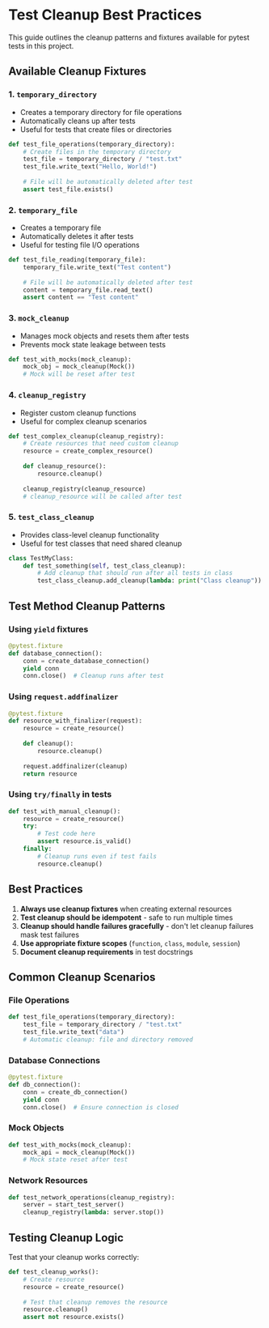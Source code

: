 # Test Cleanup Best Practices

This guide outlines the cleanup patterns and fixtures available for pytest tests in this project.

## Available Cleanup Fixtures

### 1. `temporary_directory`
- Creates a temporary directory for file operations
- Automatically cleans up after tests
- Useful for tests that create files or directories

```python
def test_file_operations(temporary_directory):
    # Create files in the temporary directory
    test_file = temporary_directory / "test.txt"
    test_file.write_text("Hello, World!")
    
    # File will be automatically deleted after test
    assert test_file.exists()
```

### 2. `temporary_file`
- Creates a temporary file
- Automatically deletes it after tests
- Useful for testing file I/O operations

```python
def test_file_reading(temporary_file):
    temporary_file.write_text("Test content")
    
    # File will be automatically deleted after test
    content = temporary_file.read_text()
    assert content == "Test content"
```

### 3. `mock_cleanup`
- Manages mock objects and resets them after tests
- Prevents mock state leakage between tests

```python
def test_with_mocks(mock_cleanup):
    mock_obj = mock_cleanup(Mock())
    # Mock will be reset after test
```

### 4. `cleanup_registry`
- Register custom cleanup functions
- Useful for complex cleanup scenarios

```python
def test_complex_cleanup(cleanup_registry):
    # Create resources that need custom cleanup
    resource = create_complex_resource()
    
    def cleanup_resource():
        resource.cleanup()
        
    cleanup_registry(cleanup_resource)
    # cleanup_resource will be called after test
```

### 5. `test_class_cleanup`
- Provides class-level cleanup functionality
- Useful for test classes that need shared cleanup

```python
class TestMyClass:
    def test_something(self, test_class_cleanup):
        # Add cleanup that should run after all tests in class
        test_class_cleanup.add_cleanup(lambda: print("Class cleanup"))
```

## Test Method Cleanup Patterns

### Using `yield` fixtures
```python
@pytest.fixture
def database_connection():
    conn = create_database_connection()
    yield conn
    conn.close()  # Cleanup runs after test
```

### Using `request.addfinalizer`
```python
@pytest.fixture
def resource_with_finalizer(request):
    resource = create_resource()
    
    def cleanup():
        resource.cleanup()
    
    request.addfinalizer(cleanup)
    return resource
```

### Using `try/finally` in tests
```python
def test_with_manual_cleanup():
    resource = create_resource()
    try:
        # Test code here
        assert resource.is_valid()
    finally:
        # Cleanup runs even if test fails
        resource.cleanup()
```

## Best Practices

1. **Always use cleanup fixtures** when creating external resources
2. **Test cleanup should be idempotent** - safe to run multiple times
3. **Cleanup should handle failures gracefully** - don't let cleanup failures mask test failures
4. **Use appropriate fixture scopes** (`function`, `class`, `module`, `session`)
5. **Document cleanup requirements** in test docstrings

## Common Cleanup Scenarios

### File Operations
```python
def test_file_operations(temporary_directory):
    test_file = temporary_directory / "test.txt"
    test_file.write_text("data")
    # Automatic cleanup: file and directory removed
```

### Database Connections
```python
@pytest.fixture
def db_connection():
    conn = create_db_connection()
    yield conn
    conn.close()  # Ensure connection is closed
```

### Mock Objects
```python
def test_with_mocks(mock_cleanup):
    mock_api = mock_cleanup(Mock())
    # Mock state reset after test
```

### Network Resources
```python
def test_network_operations(cleanup_registry):
    server = start_test_server()
    cleanup_registry(lambda: server.stop())
```

## Testing Cleanup Logic

Test that your cleanup works correctly:

```python
def test_cleanup_works():
    # Create resource
    resource = create_resource()
    
    # Test that cleanup removes the resource
    resource.cleanup()
    assert not resource.exists()
```